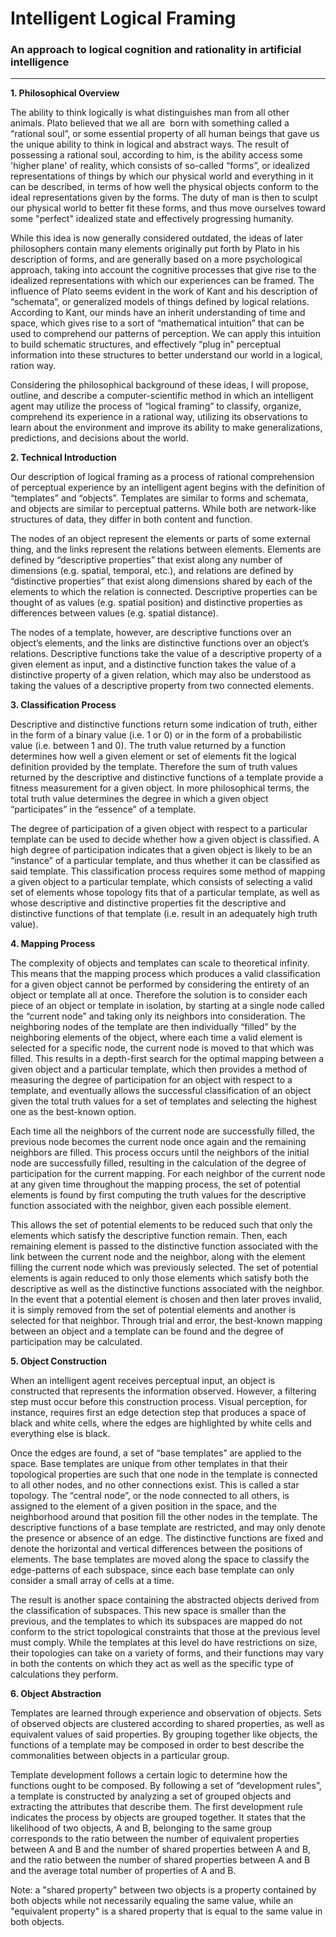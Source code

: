 # Intelligent Logical Framing

### An approach to logical cognition and rationality in artificial intelligence
***
__1. Philosophical Overview__

The ability to think logically is what distinguishes man from all other animals. Plato believed that we all are  born with something called a “rational soul”, or some essential property of all human beings that gave us the unique ability to think in logical and abstract ways. The result of possessing a rational soul, according to him, is the ability access some 'higher plane' of reality, which consists of so-called “forms”, or idealized representations of things by which our physical world and everything in it can be described, in terms of how well the physical objects conform to the ideal representations given by the forms. The duty of man is then to sculpt our physical world to better fit these forms, and thus move ourselves toward some "perfect" idealized state and effectively progressing humanity.

While this idea is now generally considered outdated, the ideas of later philosophers contain many elements originally put forth by Plato in his description of forms, and are generally based on a more psychological approach, taking into account the cognitive processes that give rise to the idealized representations with which our experiences can be framed. The influence of Plato seems evident in the work of Kant and his description of “schemata”, or generalized models of things defined by logical relations. According to Kant, our minds have an inherit understanding of time and space, which gives rise to a sort of “mathematical intuition” that can be used to comprehend our patterns of perception. We can apply this intuition to build schematic structures, and effectively “plug in” perceptual information into these structures to better understand our world in a logical, ration way.

Considering the philosophical background of these ideas, I will propose, outline, and describe a computer-scientific method in which an intelligent agent may utilize the process of “logical framing” to classify, organize, comprehend its experience in a rational way, utilizing its observations to learn about the environment and improve its ability to make generalizations, predictions, and decisions about the world.

__2. Technical Introduction__

Our description of logical framing as a process of rational comprehension of perceptual experience by an intelligent agent begins with the definition of “templates” and “objects”. Templates are similar to forms and schemata, and objects are similar to perceptual patterns. While both are network-like structures of data, they differ in both content and function.

The nodes of an object represent the elements or parts of some external thing, and the links represent the relations between elements. Elements are defined by “descriptive properties” that exist along any number of dimensions (e.g. spatial, temporal, etc.), and relations are defined by “distinctive properties” that exist along dimensions shared by each of the elements to which the relation is connected. Descriptive properties can be thought of as values (e.g. spatial position) and distinctive properties as differences between values (e.g. spatial distance).

The nodes of a template, however, are descriptive functions over an object’s elements, and the links are distinctive functions over an object’s relations. Descriptive functions take the value of a descriptive property of a given element as input, and a distinctive function takes the value of a distinctive property of a given relation, which may also be understood as taking the values of a descriptive property from two connected elements.

__3. Classification Process__

Descriptive and distinctive functions return some indication of truth, either in the form of a binary value (i.e. 1 or 0) or in the form of a probabilistic value (i.e. between 1 and 0). The truth value returned by a function determines how well a given element or set of elements fit the logical definition provided by the template. Therefore the sum of truth values returned by the descriptive and distinctive functions of a template provide a fitness measurement for a given object. In more philosophical terms, the total truth value determines the degree in which a given object “participates” in the “essence” of a template.

The degree of participation of a given object with respect to a particular template can be used to decide whether how a given object is classified. A high degree of participation indicates that a given object is likely to be an “instance” of a particular template, and thus whether it can be classified as said template. This classification process requires some method of mapping a given object to a particular template, which consists of selecting a valid set of elements whose topology fits that of a particular template, as well as whose descriptive and distinctive properties fit the descriptive and distinctive functions of that template (i.e. result in an adequately high truth value).

__4. Mapping Process__

The complexity of objects and templates can scale to theoretical infinity. This means that the mapping process which produces a valid classification for a given object cannot be performed by considering the entirety of an object or template all at once. Therefore the solution is to consider each piece of an object or template in isolation, by starting at a single node called the “current node” and taking only its neighbors into consideration. The neighboring nodes of the template are then individually “filled” by the neighboring elements of the object, where each time a valid element is selected for a specific node, the current node is moved to that which was filled. This results in a depth-first search for the optimal mapping between a given object and a particular template, which then provides a method of measuring the degree of participation for an object with respect to a template, and eventually allows the successful classification of an object given the total truth values for a set of templates and selecting the highest one as the best-known option.

Each time all the neighbors of the current node are successfully filled, the previous node becomes the current node once again and the remaining neighbors are filled. This process occurs until the neighbors of the initial node are successfully filled, resulting in the calculation of the degree of participation for the current mapping. For each neighbor of the current node at any given time throughout the mapping process, the set of potential elements is found by first computing the truth values for the descriptive function associated with the neighbor, given each possible element.

This allows the set of potential elements to be reduced such that only the elements which satisfy the descriptive function remain. Then, each remaining element is passed to the distinctive function associated with the link between the current node and the neighbor, along with the element filling the current node which was previously selected. The set of potential elements is again reduced to only those elements which satisfy both the descriptive as well as the distinctive functions associated with the neighbor. In the event that a potential element is chosen and then later proves invalid, it is simply removed from the set of potential elements and another is selected for that neighbor. Through trial and error, the best-known mapping between an object and a template can be found and the degree of participation may be calculated.

__5. Object Construction__

When an intelligent agent receives perceptual input, an object is constructed that represents the information observed. However, a filtering step must occur before this construction process. Visual perception, for instance, requires first an edge detection step that produces a space of black and white cells, where the edges are highlighted by white cells and everything else is black.

Once the edges are found, a set of “base templates” are applied to the space. Base templates are unique from other templates in that their topological properties are such that one node in the template is connected to all other nodes, and no other connections exist. This is called a star topology. The “central node”, or the node connected to all others, is assigned to the element of a given position in the space, and the neighborhood around that position fill the other nodes in the template. The descriptive functions of a base template are restricted, and may only denote the presence or absence of an edge. The distinctive functions are fixed and denote the horizontal and vertical differences between the positions of elements. The base templates are moved along the space to classify the edge-patterns of each subspace, since each base template can only consider a small array of cells at a time.

The result is another space containing the abstracted objects derived from the classification of subspaces. This new space is smaller than the previous, and the templates to which its subspaces are mapped do not conform to the strict topological constraints that those at the previous level must comply. While the templates at this level do have restrictions on size, their topologies can take on a variety of forms, and their functions may vary in both the contents on which they act as well as the specific type of calculations they perform.

__6. Object Abstraction__

Templates are learned through experience and observation of objects. Sets of observed objects are clustered according to shared properties, as well as equivalent values of said properties. By grouping together like objects, the functions of a template may be composed in order to best describe the commonalities between objects in a particular group.

Template development follows a certain logic to determine how the functions ought to be composed. By following a set of “development rules”, a template is constructed by analyzing a set of grouped objects and extracting the attributes that describe them. The first development rule indicates the process by objects are grouped together. It states that the likelihood of two objects, A and B, belonging to the same group corresponds to the ratio between the number of equivalent properties between A and B and the number of shared properties between A and B, and the ratio between the number of shared properties between A and B and the average total number of properties of A and B.

Note: a "shared property" between two objects is a property contained by both objects while not necessarily equaling the same value, while an "equivalent property" is a shared property that is equal to the same value in both objects.
